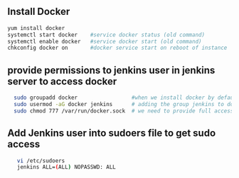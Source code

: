 ## Install Docker
```sh
yum install docker
systemctl start docker    #service docker status (old command)
systemctl enable docker   #service docker start (old command)
chkconfig docker on       #docker service start on reboot of instance
```

## provide permissions to jenkins user in jenkins server to access docker
```sh
  sudo groupadd docker                 #when we install docker by default we will get a group docker--->cat /etc/group | grep -i docker
  sudo usermod -aG docker jenkins      # adding the group jenkins to docker--sothat whenever we can run docker comands from jenkins
  sudo chmod 777 /var/run/docker.sock  # we need to provide full accesss to docker.soc file
```
## Add Jenkins user into sudoers file to get sudo access
```sh
   vi /etc/sudoers
   jenkins ALL=(ALL) NOPASSWD: ALL
```   
   

